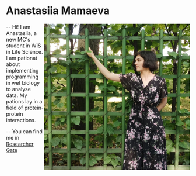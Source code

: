 # Anastasiia Mamaeva

<img src="./dnF-fvolsxs.jpg"  style="float:right;width:400px;height:400px;margin-right;"/>
--
Hi! I am Anastasiia, a new MC's student in WIS in Life Science. I am pationat about implementing programming in wet biology to analyse data.
My pations lay in a field of protein-protein interactions.

--
You can find me in [Researcher Gate](https://www.researchgate.net/profile/Anastasiia-Mamaeva-2)
